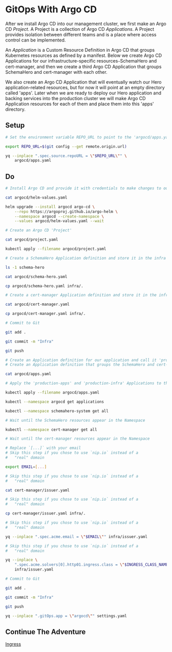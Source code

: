 # GitOps With Argo CD

After we install Argo CD into our management cluster, we first make an Argo CD *Project*. A Project is a collection of Argo CD *Applications*. A Project provides isolation between different teams and is a place where access control can be implemented. 

An *Application* is a Custom Resource Definition in Argo CD that groups Kubernetes resources as defined by a manifest. Below we create Argo CD Applications for our infrastructure-specific resources⎯SchemaHero and cert-manager, and then we create a third Argo CD Application that groups SchemaHero and cert-manager with each other.

We also create an Argo CD Application that will eventually watch our Hero application-related resources, but for now it will point at an empty directory called 'apps'. Later when we are ready to deploy our Hero application and backing services into the production cluster we will make Argo CD Application resources for each of them and place them into this 'apps' directory.

## Setup


```bash
# Set the environment variable REPO_URL to point to the 'argocd/apps.yaml' file in your remote Git repository

export REPO_URL=$(git config --get remote.origin.url)

yq --inplace ".spec.source.repoURL = \"$REPO_URL\"" \
    argocd/apps.yaml
```

## Do

```bash
# Install Argo CD and provide it with credentials to make changes to our cluster

cat argocd/helm-values.yaml

helm upgrade --install argocd argo-cd \
    --repo https://argoproj.github.io/argo-helm \
    --namespace argocd --create-namespace \
    --values argocd/helm-values.yaml --wait

# Create an Argo CD 'Project'

cat argocd/project.yaml

kubectl apply --filename argocd/project.yaml

# Create a SchemaHero Application definition and store it in the infra folder

ls -1 schema-hero

cat argocd/schema-hero.yaml

cp argocd/schema-hero.yaml infra/.

# Create a cert-manager Application definition and store it in the infra folder

cat argocd/cert-manager.yaml

cp argocd/cert-manager.yaml infra/.

# Commit to Git

git add .

git commit -m "Infra"

git push

# Create an Application definition for our application and call it 'production-apps' and point it at the 'apps' directory that is currently empty
# Create an Application definition that groups the SchemaHero and cert-manager Applications into an Argo CD Application called 'production-infra'

cat argocd/apps.yaml

# Apply the 'production-apps' and 'production-infra' Applications to the cluster. The 'production-infra' Application will additionally deploy the Argo CD Applications that watch SchemaHero and cert-manager. However the 'production-apps' Application won't deploy any resources becuase the 'apps' directory is empty.

kubectl apply --filename argocd/apps.yaml

kubectl --namespace argocd get applications

kubectl --namespace schemahero-system get all

# Wait until the SchemaHero resources appear in the Namespace

kubectl --namespace cert-manager get all

# Wait until the cert-manager resources appear in the Namespace

# Replace `[...]` with your email
# Skip this step if you chose to use `nip.io` instead of a
#   "real" domain

export EMAIL=[...]

# Skip this step if you chose to use `nip.io` instead of a
#   "real" domain

cat cert-manager/issuer.yaml

# Skip this step if you chose to use `nip.io` instead of a
#   "real" domain

cp cert-manager/issuer.yaml infra/.

# Skip this step if you chose to use `nip.io` instead of a
#   "real" domain

yq --inplace ".spec.acme.email = \"$EMAIL\"" infra/issuer.yaml

# Skip this step if you chose to use `nip.io` instead of a
#   "real" domain

yq --inplace \
    ".spec.acme.solvers[0].http01.ingress.class = \"$INGRESS_CLASS_NAME\"" \
    infra/issuer.yaml

# Commit to Git    

git add .

git commit -m "Infra"

git push

yq --inplace ".gitOps.app = \"argocd\"" settings.yaml
```

## Continue The Adventure

[Ingress](../ingress/README.md)
